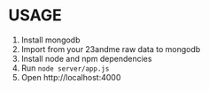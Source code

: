 # USAGE

1. Install mongodb
2. Import from your 23andme raw data to mongodb
3. Install node and npm dependencies
4. Run `node server/app.js`
5. Open http://localhost:4000

